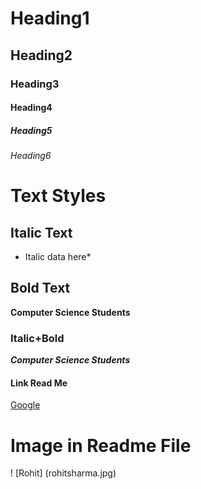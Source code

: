 # Heading1
## Heading2
### Heading3
#### Heading4
##### Heading5
###### Heading6

# Text Styles
## Italic Text
* Italic data here*

## Bold Text
**Computer Science Students**

### Italic+Bold
***Computer Science Students***

#### Link Read Me
[Google]("www.google.com")
# Image in Readme File
! [Rohit] (rohitsharma.jpg)
